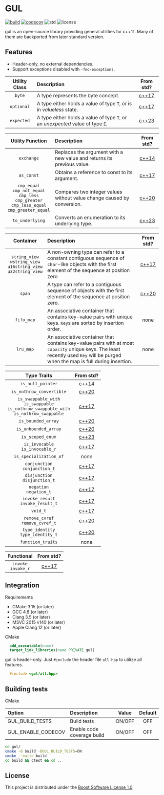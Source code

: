 # GUL

[![build](https://github.com/Ramirisu/gul/actions/workflows/build_matrix.yml/badge.svg)](https://github.com/Ramirisu/gul/actions/workflows/build_matrix.yml)
[![codecov](https://codecov.io/gh/Ramirisu/gul/branch/main/graph/badge.svg?token=XEKI3XKCK0)](https://codecov.io/gh/Ramirisu/gul)
![std](https://img.shields.io/badge/std-11%2F14%2F17%2F20-blue.svg)
![license](https://img.shields.io/badge/license-BSL--1.0-blue)

gul is an open-source library providing general utilities for c++11. Many of them are backported from later standard version.

## Features

* Header-only, no external dependencies.
* Support exceptions disabled with `-fno-exceptions`.

| Utility Class | Description                                                                    |                          From std?                          |
| :-----------: | :----------------------------------------------------------------------------- | :---------------------------------------------------------: |
|    `byte`     | A type represents the byte concept.                                            |    [c++17](https://en.cppreference.com/w/cpp/types/byte)    |
|  `optional`   | A type either holds a value of type `T`, or is in *valueless* state.           | [c++17](https://en.cppreference.com/w/cpp/utility/optional) |
|  `expected`   | A type either holds a value of type `T`, or an *unexpected* value of type `E`. | [c++23](https://en.cppreference.com/w/cpp/utility/expected) |


|                                               Utility Function                                                | Description                                                            |                            From std?                             |
| :-----------------------------------------------------------------------------------------------------------: | :--------------------------------------------------------------------- | :--------------------------------------------------------------: |
|                                                  `exchange`                                                   | Replaces the argument with a new value and returns its previous value. |   [c++14](https://en.cppreference.com/w/cpp/utility/exchange)    |
|                                                  `as_const`                                                   | Obtains a reference to const to its argument.                          |   [c++17](https://en.cppreference.com/w/cpp/utility/as_const)    |
| `cmp_equal`</br>`cmp_not_equal`</br>`cmp_less`</br>`cmp_greater`</br>`cmp_less_equal`</br>`cmp_greater_equal` | Compares two integer values without value change caused by conversion. |    [c++20](https://en.cppreference.com/w/cpp/utility/intcmp)     |
|                                                `to_underlying`                                                | Converts an enumeration to its underlying type.                        | [c++23](https://en.cppreference.com/w/cpp/utility/to_underlying) |

|                                 Container                                  | Description                                                                                                                                                                     |                              From std?                              |
| :------------------------------------------------------------------------: | :------------------------------------------------------------------------------------------------------------------------------------------------------------------------------ | :-----------------------------------------------------------------: |
| `string_view`</br>`wstring_view`</br>`u16string_view`</br>`u32string_view` | A non-owning type can refer to a constant contiguous sequence of `char`-like objects with the first element of the sequence at position zero                                    | [c++17](https://en.cppreference.com/w/cpp/string/basic_string_view) |
|                                   `span`                                   | A type can refer to a contiguous sequence of objects with the first element of the sequence at position zero.                                                                   |      [c++20](https://en.cppreference.com/w/cpp/container/span)      |
|                                 `fifo_map`                                 | An associative container that contains key-value pairs with unique keys. `Key`s are sorted by insertion order.                                                                  |                                none                                 |
|                                 `lru_map`                                  | An associative container that contains key-value pairs with at most `capacity` unique keys. The least recently used `Key` will be purged when the map is full during insertion. |                                none                                 |

|                                            Type Traits                                            |                              From std?                              |
| :-----------------------------------------------------------------------------------------------: | :-----------------------------------------------------------------: |
|                                         `is_null_pointer`                                         |  [c++14](https://en.cppreference.com/w/cpp/types/is_null_pointer)   |
|                                     `is_nothrow_convertible`                                      |   [c++20](https://en.cppreference.com/w/cpp/types/is_convertible)   |
| `is_swappable_with`</br>`is_swappable`</br>`is_nothrow_swappable_with`</br>`is_nothrow_swappable` |    [c++17](https://en.cppreference.com/w/cpp/types/is_swappable)    |
|                                        `is_bounded_array`                                         |  [c++20](https://en.cppreference.com/w/cpp/types/is_bounded_array)  |
|                                       `is_unbounded_array`                                        | [c++20](https://en.cppreference.com/w/cpp/types/is_unbounded_array) |
|                                         `is_scoped_enum`                                          |   [c++23](https://en.cppreference.com/w/cpp/types/is_scoped_enum)   |
|                                `is_invocable`</br>`is_invocable_r`                                |    [c++17](https://en.cppreference.com/w/cpp/types/is_invocable)    |
|                                      `is_specialization_of`                                       |                                none                                 |
|                                 `conjunction`</br>`conjunction_t`                                 |    [c++17](https://en.cppreference.com/w/cpp/types/conjunction)     |
|                                 `disjunction`</br>`disjunction_t`                                 |    [c++17](https://en.cppreference.com/w/cpp/types/disjunction)     |
|                                    `negation`</br>`negation_t`                                    |      [c++17](https://en.cppreference.com/w/cpp/types/negation)      |
|                               `invoke_result`</br>`invoke_result_t`                               |     [c++17](https://en.cppreference.com/w/cpp/types/result_of)      |
|                                             `void_t`                                              |       [c++17](https://en.cppreference.com/w/cpp/types/void_t)       |
|                                `remove_cvref`</br>`remove_cvref_t`                                |    [c++20](https://en.cppreference.com/w/cpp/types/remove_cvref)    |
|                               `type_identity`</br>`type_identity_t`                               |   [c++20](https://en.cppreference.com/w/cpp/types/type_identity)    |
|                                         `function_traits`                                         |                                none                                 |

|       Functional        |                              From std?                               |
| :---------------------: | :------------------------------------------------------------------: |
| `invoke`</br>`invoke_r` | [c++17](https://en.cppreference.com/w/cpp/utility/functional/invoke) |

## Integration

Requirements

* CMake 3.15 (or later)
* GCC 4.8 (or later)
* Clang 3.5 (or later)
* MSVC 2015 v140 (or later)
* Apple Clang 12 (or later)

CMake

```cmake
  add_executable(name)
  target_link_libraries(name PRIVATE gul)
```

gul is header-only. Just `#include` the header file `all.hpp` to utilize all features.

```cpp
  #include <gul/all.hpp>
```

## Building tests

CMake

| Option             | Description                | Value  | Default |
| :----------------- | :------------------------- | :----: | :-----: |
| GUL_BUILD_TESTS    | Build tests                | ON/OFF |   OFF   |
| GUL_ENABLE_CODECOV | Enable code coverage build | ON/OFF |   OFF   |

```sh
cd gul/
cmake -B build -DGUL_BUILD_TESTS=ON
cmake --build build
cd build && ctest && cd ..
```

## License

This project is distributed under the [Boost Software License 1.0](https://www.boost.org/LICENSE_1_0.txt).
